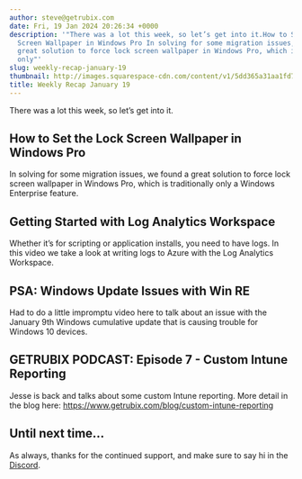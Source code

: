 ```yaml
---
author: steve@getrubix.com
date: Fri, 19 Jan 2024 20:26:34 +0000
description: '"There was a lot this week, so let’s get into it.How to Set the Lock
  Screen Wallpaper in Windows Pro In solving for some migration issues, we found a
  great solution to force lock screen wallpaper in Windows Pro, which is traditionally
  only"'
slug: weekly-recap-january-19
thumbnail: http://images.squarespace-cdn.com/content/v1/5dd365a31aa1fd743bc30b8e/1705695827788-EUL49LMJMHQK09NADJ57/image-asset.jpeg/img.jpg
title: Weekly Recap January 19
---
```


There was a lot this week, so let’s get into it.

How to Set the Lock Screen Wallpaper in Windows Pro
---------------------------------------------------

In solving for some migration issues, we found a great solution to force lock screen wallpaper in Windows Pro, which is traditionally only a Windows Enterprise feature.

Getting Started with Log Analytics Workspace
--------------------------------------------

Whether it’s for scripting or application installs, you need to have logs. In this video we take a look at writing logs to Azure with the Log Analytics Workspace.

PSA: Windows Update Issues with Win RE
--------------------------------------

Had to do a little impromptu video here to talk about an issue with the January 9th Windows cumulative update that is causing trouble for Windows 10 devices.

GETRUBIX PODCAST: Episode 7 - Custom Intune Reporting
-----------------------------------------------------

Jesse is back and talks about some custom Intune reporting. More detail in the blog here: https://www.getrubix.com/blog/custom-intune-reporting

Until next time…
----------------

As always, thanks for the continued support, and make sure to say hi in the [Discord](https://discord.gg/getrubix).